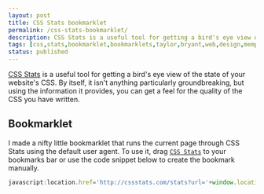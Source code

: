 ```yaml
---
layout: post
title: CSS Stats bookmarklet
permalink: /css-stats-bookmarklet/
description: CSS Stats is a useful tool for getting a bird's eye view of the state of your website's CSS. 
tags: [css,stats,bookmarklet,bookmarklets,taylor,bryant,web,design,memphis]
status: published
---
```


<a href="http://cssstats.com">CSS Stats</a> is a useful tool for getting a bird's eye view of the state of your website's CSS. By itself, it isn't anything particularly groundbreaking, but using the information it provides, you can get a feel for the quality of the CSS you have written.

## Bookmarklet
I made a nifty little bookmarklet that runs the current page through CSS Stats using the default user agent. To use it, drag <a href="javascript:location.href='http://cssstats.com/stats?url='+window.location.href+'&ua=Browser Default'" title="CSS Stats">`CSS Stats`</a> to your bookmarks bar or use the code snippet below to create the bookmark manually.

```javascript
javascript:location.href='http://cssstats.com/stats?url='+window.location.href+'&ua=Browser Default'
```
